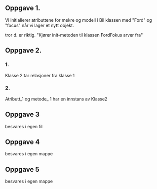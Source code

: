 ## Oppgave 1.
Vi initialierer atributtene for mekre og modell i Bil klassen med "Ford" og "focus" når vi lager et nytt objekt.

tror d. er riktig. "Kjører init-metoden til klassen FordFokus arver fra"

## Oppgave 2.
### 1.
Klasse 2 tar relasjoner fra klasse 1

### 2.
Atributt_1 og metode_ 1 har en innstans av Klasse2


## Oppgave 3
besvares i egen fil

## Oppgave 4
besvares i egen mappe

## Oppgave 5
besvares i egen mappe

